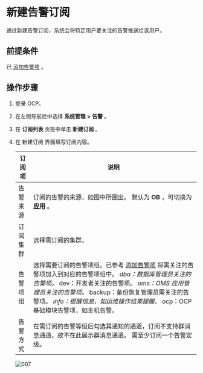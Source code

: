 # 新建告警订阅

通过新建告警订阅，系统会将特定用户要关注的告警推送给该用户。

## 前提条件

已 [添加告警项](../9.use-alert-management/7.alarm-group.md) 。

## 操作步骤

1. 登录 OCP。

2. 在左侧导航栏中选择 **系统管理** **\>** **告警** 。

3. 在 **订阅列表** 页签中单击 **新建订阅** 。

4. 在 新建订阅 界面填写订阅内容。

   | 订阅项  |                                                                                                                                                                                                                                            说明                                                                                                                                                                                                                                            |
   |------|------------------------------------------------------------------------------------------------------------------------------------------------------------------------------------------------------------------------------------------------------------------------------------------------------------------------------------------------------------------------------------------------------------------------------------------------------------------------------------------|
   | 告警来源 | 订阅的告警的来源，如图中所圈出。 默认为 **OB** ，可切换为 **应用** 。                                                                                                                                                                                                                                                                                                                                                                                                                               |
   | 订阅集群 | 选择需订阅的集群。                                                                                                                                                                                                                                                                                                                                                                                                                                                                                |
   | 告警项组 | 选择需要订阅的告警项组。已参考 [添加告警项](../9.use-alert-management/7.alarm-group.md) 将需关注的告警项加入到对应的告警项组中。 *dba：数据库管理员关注的告警项。* dev：开发者关注的告警项。   *oms：OMS 应用管理员关注的告警项。* backup：备份恢复管理员需关注的告警项。   *info：提醒信息，如运维操作结果提醒。* ocp：OCP 基础模块告警项，如主机告警。    |
   | 告警方式 | 在需订阅的告警等级后勾选其通知的通道，订阅不支持群消息通道，故不在此展示群消息通道。 需至少订阅一个告警定级。                                                                                                                                                                                                                                                                                                                                                                                                                  |

   ![007](https://help-static-aliyun-doc.aliyuncs.com/assets/img/zh-CN/6119060261/p271531.png)
